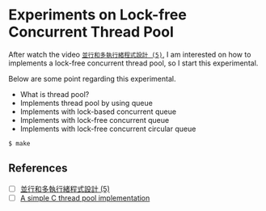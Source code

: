 # Experiments on Lock-free Concurrent Thread Pool

After watch the video [`並行和多執行緒程式設計 (5)`](https://www.youtube.com/watch?v=8BidMHVGeBE), I am interested on how to implements a lock-free concurrent thread pool, so I start this experimental.

Below are some point regarding this experimental.
- What is thread pool?
- Implements thread pool by using queue
- Implements with lock-based concurrent queue
- Implements with lock-free concurrent queue
- Implements with lock-free concurrent circular queue

```
$ make
```

## References
- [ ] [並行和多執行緒程式設計 (5)](https://www.youtube.com/watch?v=8BidMHVGeBE)
- [ ] [A simple C thread pool implementation](https://github.com/mbrossard/threadpool)
